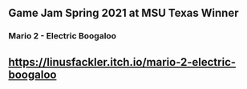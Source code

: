 ## Game Jam Spring 2021 at MSU Texas Winner

### Mario 2 - Electric Boogaloo

## https://linusfackler.itch.io/mario-2-electric-boogaloo
